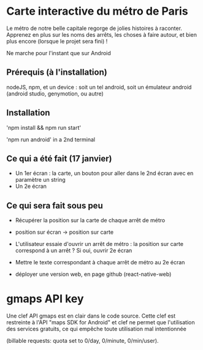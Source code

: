 # Carte interactive du métro de Paris

Le métro de notre belle capitale regorge de jolies histoires à raconter. Apprenez en plus sur les noms des arrêts, les choses à faire autour, et bien plus encore (lorsque le projet sera fini) !

Ne marche pour l'instant que sur Android

## Prérequis (à l'installation)
nodeJS, npm, et un device : soit un tel android, soit un émulateur android (android studio, genymotion, ou autre)

## Installation
'npm install && npm run start'

'npm run android' in a 2nd terminal

## Ce qui a été fait (17 janvier)
- Un 1er écran : la carte, un bouton pour aller dans le 2nd écran avec en paramètre un string
- Un 2e écran

## Ce qui sera fait sous peu
- Récupérer la position sur la carte de chaque arrêt de métro

- position sur écran -> position sur carte

- L'utilisateur essaie d'ouvrir un arrêt de métro : la position sur carte correspond à un arrêt ? Si oui, ouvrir 2e écran

- Mettre le texte correspondant à chaque arrêt de métro au 2e écran

- déployer une version web, en page github (react-native-web)

# gmaps API key

Une clef API gmaps est en clair dans le code source. Cette clef est restreinte à l'API "maps SDK for Android" et clef ne permet que l'utilisation des services gratuits, ce qui empêche toute utilisation mal intentionnée

(billable requests: quota set to 0/day, 0/minute, 0/min/user).

